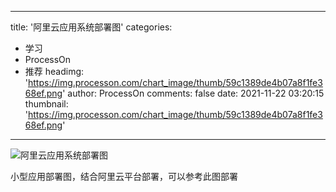 
---
title: '阿里云应用系统部署图'
categories: 
 - 学习
 - ProcessOn
 - 推荐
headimg: 'https://img.processon.com/chart_image/thumb/59c1389de4b07a8f1fe368ef.png'
author: ProcessOn
comments: false
date: 2021-11-22 03:20:15
thumbnail: 'https://img.processon.com/chart_image/thumb/59c1389de4b07a8f1fe368ef.png'
---

<div>   
<img class="thumb" alt="阿里云应用系统部署图" src="https://img.processon.com/chart_image/thumb/59c1389de4b07a8f1fe368ef.png" referrerpolicy="no-referrer">
<p>小型应用部署图，结合阿里云平台部署，可以参考此图部署</p>  
</div>
            